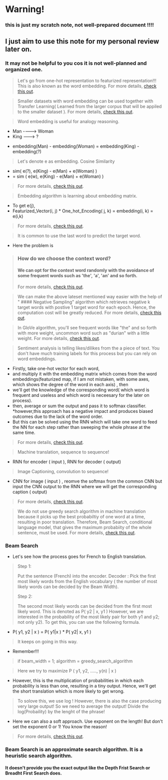 # Warning!

### this is just my scratch note, not well-prepared document !!!!

## I just aim to use this note for my personal review later on. 

### It may not be helpful to you cos it is not well-planned and organized one.

> Let's go from one-hot representation to featurized representation!!! This is also known as the word embedding.
For more details, [check this out](https://www.coursera.org/learn/nlp-sequence-models/lecture/6Oq70/word-representation).

> Smaller datasets with word embedding can be used together with Transfer Learning( Learned from the larger corpus that will be appiled to the smaller dataset ). 
For more details, [check this out](https://www.coursera.org/learn/nlp-sequence-models/lecture/qHMK5/using-word-embeddings).

> Word embedding is useful for analogy reasoning. 
- Man ----> Woman
- King ---> ?
* embedding(Man) - embedding(Woman) = embedding(King) -embedding(?)
> Let's denote e as embedding.
> Cosine Similarity
* sim( e(?), e(King) - e(Man) + e(Woman) ) 
* = sim ( e(w), e(King) - e(Man) + e(Woman) )
> For more details, [check this out](https://www.coursera.org/learn/nlp-sequence-models/lecture/S2mat/properties-of-word-embeddings).

> Embedding algorithm is learning about embedding matrix. 
* To get e(j),
*   Featurized_Vector(i, j)  * One_hot_Encoding( j, k) = embedding(i, k) = e(i,k)
> For more details, [check this out](https://www.coursera.org/learn/nlp-sequence-models/lecture/K604Z/embedding-matrix).

> It is common to use the last word to predict the target word.
* Here the problem is
> ### How do we choose the context word?
> #### We can opt for the context word randomly with the avoidance of some frequent words such as 'the', 'a', 'an' and so forth. 
> For more details, [check this out](https://www.coursera.org/learn/nlp-sequence-models/lecture/APM5s/learning-word-embeddings).

> We can make the above lateset mentioned way easier with the help of " #### Negative Sampling" algorithm which retrieves negative k target words with postive 1 target word for each epoch. Hence, the computation cost will be greatly reduced. 
> For more details, [check this out](https://www.coursera.org/learn/nlp-sequence-models/lecture/Iwx0e/negative-sampling).

> In GloVe algorithm, you'll see frequent words like "the" and so forth with more weight, uncommon word such as "durian" with a little weight.
> For more details, [check this out](https://www.coursera.org/learn/nlp-sequence-models/lecture/IxDTG/glove-word-vectors).

> Sentiment analysis is telling likes/dilikes from the a piece of text. You don't have much training labels for this process but you can rely on word embeddings.
* Firstly, take one-hot vector for each word, 
* and multiply it with the embedding matrix which comes from the word embeddings(featurized map, if I am not mistaken, with some axes, which shows the degree of the word in each axis) , then 
* we'll get the knowledge of the corresponding word( which word is frequent and useless and which word is neceesary for the later on process).
* then, average or sum the output and pass it to softmax classifier.
*however,this approach has a negative impact and produces biased outcomes due to the lack of the word order.
* But this can be solved using the RNN which will take one word to feed the NN for each step rather than sweeping the whole phrase at the same time. 
> For more details, [check this out](https://www.coursera.org/learn/nlp-sequence-models/lecture/Jxuhl/sentiment-classification).

> Machine translation, sequence to sequence!
* RNN for encoder ( input ), RNN for decoder ( output) 
> Image Captioning, convolution to sequence!
* CNN for image ( input ) , reomve the softmax from the common CNN but input the CNN output to the RNN where we will get the corresponding caption ( output)
> For more details, [check this out](https://www.coursera.org/learn/nlp-sequence-models/lecture/HyEui/basic-models).

> We do not use greedy search algorithm in machine translation because it picks up the best probabiltiy of one word at a time, resulting in poor translation. Therefore, Beam Search, conditional language model, that gives the maximum probabiity of the whole sentence, must be used.
> For more details, [check this out](https://www.coursera.org/learn/nlp-sequence-models/lecture/v2pRn/picking-the-most-likely-sentence).

### Beam Search
* Let's see how the process goes for French to English translation.
> Step 1: 
>
> Put the sentence (French) into the encoder. 
> Decoder : Pick the first most likely words from the English vocabulary ( the number of most likely words can be decided by the Beam Width).
>
> Step 2:
>
> The second most likely words can be decided from the first most likely word. 
> This is denoted as P( y2 | x, y1 )
> However, we are interested in the probability of the most likely pair for both y1 and y2; not only y2). 
> To get this, you can use the following formula. 
* P( y1, y2 | x ) = P( y1|x ) * P( y2| x, y1 )
>
> It keeps on going in this way.
* Remember!!! 
> if beam_width = 1;
>     algorithm = greedy_search_algorithm

> Here we try to maximize P (  y1, y2, ....., y(n) | x ) 
* However, this is the multiplication of probabilities in which each probability is less than one, resulting in a tiny output. Hence, we'll get the short translation which is more likely to get wrong. 
> To solove this, we use log !
> However, there is also the case producing very large output!
> So we need to average the output!
> Divide the log(Probaility) by the lenght of the phrase!
* Here we can also a soft approach. Use exponent on the length! But don't set the exponent 0 or 1! You know the reason!
> For more details, [check this out](https://www.coursera.org/learn/nlp-sequence-models/lecture/AkjG2/refinements-to-beam-search).

### Beam Search is an approximate search algorithm. It is a heuristic search algorithm.
#### It doesn't provide you the exact output like the Depth Frist Search or Breadht First Search does. 

